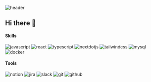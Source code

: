 
  ![header](https://capsule-render.vercel.app/api?type=Venom&color=0:FFF0F5,100:FFE3EE&height=300&section=header&text=yeon&fontSize=90)

## Hi there 👋

####  Skills
<img alt="javascript" src ="https://img.shields.io/badge/javascript-F7DF1E.svg?&style=flat-square&logo=javascript&logoColor=white"/> <img alt="react" src ="https://img.shields.io/badge/react-61DAFB.svg?&style=flat-square&logo=react&logoColor=white"/> <img alt="typescript" src ="https://img.shields.io/badge/typescript-3178C6.svg?&style=flat-square&logo=typescript&logoColor=white"/> <img alt="nextdotjs" src ="https://img.shields.io/badge/next.js-000000.svg?&style=flat-square&logo=nextdotjs&logoColor=white"/> <img alt="tailwindcss" src ="https://img.shields.io/badge/tailwindcss-06B6D4.svg?&style=flat-square&logo=tailwindcss&logoColor=white"/> 
<img alt="mysql" src ="https://img.shields.io/badge/mysql-4479A1.svg?&style=flat-square&logo=mysql&logoColor=white"/> <img alt="docker" src ="https://img.shields.io/badge/docker-2496ED.svg?&style=flat-square&logo=docker&logoColor=white"/> 
<br/>

####  Tools
<img alt="notion" src ="https://img.shields.io/badge/notion-000000.svg?&style=flat-square&logo=notion&logoColor=white"/> <img alt="jira" src ="https://img.shields.io/badge/jira-0052CC.svg?&style=flat-square&logo=jira&logoColor=white"/> <img alt="slack" src ="https://img.shields.io/badge/slack-4A154B.svg?&style=flat-square&logo=slack&logoColor=white"/> <img alt="git" src ="https://img.shields.io/badge/git-F05032.svg?&style=flat-square&logo=git&logoColor=white"/> <img alt="github" src ="https://img.shields.io/badge/github-181717.svg?&style=flat-square&logo=github&logoColor=white"/> 

<br/>
